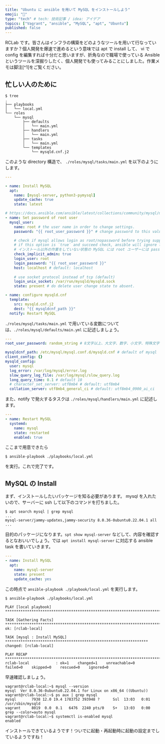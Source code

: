 ```yaml
---
title: "Ubuntu に ansible を用いて MySQL をインストールしよう"
emoji: "👏"
type: "tech" # tech: 技術記事 / idea: アイデア
topics: ["Vagrant", "ansible", "MySQL", "apt", "Ubuntu"]
published: false
---
```


RCLab です。皆さんはインフラの構築をどのようなツールを用いて行なっていますか？個人開発を爆速で進めるという意味では apt で install して、 vi で config を編集すれば十分だと思いますが、折角なので職場で使っている Ansible というツールを深掘りしたく、個人開発でも使ってみることにしました。作業メモは脚注[^1]をご覧ください。

## 忙しい人のために
```shell 
$ tree
.
├── playbooks
│   └── local.yml
└── roles
    └── mysql
        ├── defaults
        │   └── main.yml
        ├── handlers
        │   └── main.yml
        ├── tasks
        │   └── main.yml
        └── templates
            └── mysqld.cnf.j2
```
このような directory 構造で、 `./roles/mysql/tasks/main.yml` を以下のようにします。
```yml:./roles/mysql/tasks/main.yml
---

- name: Install MySQL
  apt:
    name: [mysql-server, python3-pymysql]
    update_cache: true
    state: latest

# https://docs.ansible.com/ansible/latest/collections/community/mysql/mysql_user_module.html#ansible-collections-community-mysql-mysql-user-module
- name: Set password of root user
  mysql_user:
    name: root # the user name in order to change settings.
    password: "{{ root_user_password }}" # change password to this valuable.

    # check if mysql allows login as root/nopassword before trying supplied (login_user / login_password) credentials.
    # if this option is `true` and succeed check, ansible will ignore login_user / login_password valuables.
    # インストール以外の作業をしていない状態の MySQL には root ユーザーには password は設定されていない
    check_implicit_admin: true
    login_user: root
    login_password: "{{ root_user_password }}"
    host: localhost # default: localhost
    
    # use socket protocol instead of tcp (default)
    login_unix_socket: /var/run/mysqld/mysqld.sock
    state: present # do delete user change state to absent.

- name: configure mysqld.cnf
  template:
    src: mysqld.cnf.j2
    dest: "{{ mysqldcnf_path }}"
  notify: Restart MySQL
```
`./roles/mysql/tasks/main.yml` で用いている変数については、`./roles/mysql/defaults/main.yml` に記述しましょう。
```yml:./roles/mysql/defaults/main.yml
---
root_user_password: random_string # 8文字以上、大文字、数字、小文字、特殊文字を1文字以上含める

mysqldcnf_path: /etc/mysql/mysql.conf.d/mysqld.cnf # default of mysql
client_config: {}
mysqld_config: 
  user: mysql
  log_error: /var/log/mysql/error.log
  slow_query_log_file: /var/log/mysql/slow_query.log
  long_query_time: 0.1 # default 10
  # character_set_server: utf8mb4 # default: utf8mb4
  collation_server: utf8mb4_general_ci # default: utf8mb4_0900_ai_ci
```
また、notify で発火するタスクは `./roles/mysql/handlers/main.yml` に記述します。
```yaml:./roles/mysql/handlers/main.yml
---
- name: Restart MySQL
  systemd:
    name: mysql
    state: restarted
    enabled: true
```
ここまで用意できたら
```shell
$ ansible-playbook ./playbooks/local.yml 
```
を実行。これで完了です。

## MySQL の Install
まず、インストールしたいパッケージを知る必要があります。 mysql を入れたいので、サーバーに ssh して以下のコマンドを打ちました。
```shell
$ apt search mysql | grep mysql
...
mysql-server/jammy-updates,jammy-security 8.0.36-0ubuntu0.22.04.1 all
...
```
目的のパッケージになります。`spt show mysql-server` などして、内容を確認するとなおいいでしょう。では `apt install mysql-server` に対応する ansible task を書いていきます。
```yaml:./roles/mysql/tasks/main.yml
---
- name: Install MySQL
  apt:
    name: mysql-server
    state: present
    update_cache: yes
```
この時点で `ansible-playbook ./playbook/local.yml` を実行します。
```shell
$ ansible-playbook ./playbooks/local.yml

PLAY [local playbook] ************************************************************************

TASK [Gathering Facts] ***********************************************************************
ok: [rclab-local]

TASK [mysql : Install MySQL] *****************************************************************
changed: [rclab-local]

PLAY RECAP ***********************************************************************************
rclab-local            : ok=1    changed=1    unreachable=0    failed=0    skipped=0    rescued=0    ignored=0
```
早速確認しましょう。
```shell
vagrant@rclab-local:~$ mysql --version
mysql  Ver 8.0.36-0ubuntu0.22.04.1 for Linux on x86_64 ((Ubuntu))
vagrant@rclab-local:~$ ps aux | grep mysql
mysql       7938 12.0 19.4 1783752 393948 ?      Ssl  13:03   0:01 /usr/sbin/mysqld
vagrant     8019  0.0  0.1   6476  2240 pts/0    S+   13:03   0:00 grep --color=auto mysql
vagrant@rclab-local:~$ systemctl is-enabled mysql
enabled
```
インストールできているようです！ついでに起動・再起動時に起動の設定までしているようですね！

